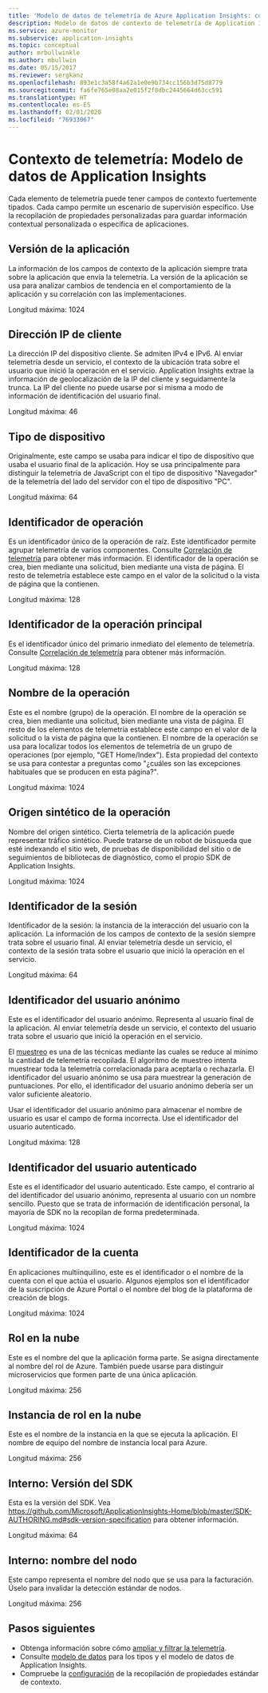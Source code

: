 ```yaml
---
title: 'Modelo de datos de telemetría de Azure Application Insights: contexto de telemetría | Microsoft Docs'
description: Modelo de datos de contexto de telemetría de Application Insights
ms.service: azure-monitor
ms.subservice: application-insights
ms.topic: conceptual
author: mrbullwinkle
ms.author: mbullwin
ms.date: 05/15/2017
ms.reviewer: sergkanz
ms.openlocfilehash: 893e1c3a58f4a62a1e0e9b734cc156b3d75d8779
ms.sourcegitcommit: fa6fe765e08aa2e015f2f8dbc2445664d63cc591
ms.translationtype: HT
ms.contentlocale: es-ES
ms.lasthandoff: 02/01/2020
ms.locfileid: "76933067"
---
```

# <a name="telemetry-context-application-insights-data-model"></a>Contexto de telemetría: Modelo de datos de Application Insights

Cada elemento de telemetría puede tener campos de contexto fuertemente tipados. Cada campo permite un escenario de supervisión específico. Use la recopilación de propiedades personalizadas para guardar información contextual personalizada o específica de aplicaciones.


## <a name="application-version"></a>Versión de la aplicación

La información de los campos de contexto de la aplicación siempre trata sobre la aplicación que envía la telemetría. La versión de la aplicación se usa para analizar cambios de tendencia en el comportamiento de la aplicación y su correlación con las implementaciones.

Longitud máxima: 1024


## <a name="client-ip-address"></a>Dirección IP de cliente

La dirección IP del dispositivo cliente. Se admiten IPv4 e IPv6. Al enviar telemetría desde un servicio, el contexto de la ubicación trata sobre el usuario que inició la operación en el servicio. Application Insights extrae la información de geolocalización de la IP del cliente y seguidamente la trunca. La IP del cliente no puede usarse por sí misma a modo de información de identificación del usuario final. 

Longitud máxima: 46


## <a name="device-type"></a>Tipo de dispositivo

Originalmente, este campo se usaba para indicar el tipo de dispositivo que usaba el usuario final de la aplicación. Hoy se usa principalmente para distinguir la telemetría de JavaScript con el tipo de dispositivo "Navegador" de la telemetría del lado del servidor con el tipo de dispositivo "PC".

Longitud máxima: 64


## <a name="operation-id"></a>Identificador de operación

Es un identificador único de la operación de raíz. Este identificador permite agrupar telemetría de varios componentes. Consulte [Correlación de telemetría](../../azure-monitor/app/correlation.md) para obtener más información. El identificador de la operación se crea, bien mediante una solicitud, bien mediante una vista de página. El resto de telemetría establece este campo en el valor de la solicitud o la vista de página que la contienen. 

Longitud máxima: 128


## <a name="parent-operation-id"></a>Identificador de la operación principal

Es el identificador único del primario inmediato del elemento de telemetría. Consulte [Correlación de telemetría](../../azure-monitor/app/correlation.md) para obtener más información.

Longitud máxima: 128


## <a name="operation-name"></a>Nombre de la operación

Este es el nombre (grupo) de la operación. El nombre de la operación se crea, bien mediante una solicitud, bien mediante una vista de página. El resto de los elementos de telemetría establece este campo en el valor de la solicitud o la vista de página que la contienen. El nombre de la operación se usa para localizar todos los elementos de telemetría de un grupo de operaciones (por ejemplo, "GET Home/Index"). Esta propiedad del contexto se usa para contestar a preguntas como "¿cuáles son las excepciones habituales que se producen en esta página?".

Longitud máxima: 1024


## <a name="synthetic-source-of-the-operation"></a>Origen sintético de la operación

Nombre del origen sintético. Cierta telemetría de la aplicación puede representar tráfico sintético. Puede tratarse de un robot de búsqueda que esté indexando el sitio web, de pruebas de disponibilidad del sitio o de seguimientos de bibliotecas de diagnóstico, como el propio SDK de Application Insights.

Longitud máxima: 1024


## <a name="session-id"></a>Identificador de la sesión

Identificador de la sesión: la instancia de la interacción del usuario con la aplicación. La información de los campos de contexto de la sesión siempre trata sobre el usuario final. Al enviar telemetría desde un servicio, el contexto de la sesión trata sobre el usuario que inició la operación en el servicio.

Longitud máxima: 64


## <a name="anonymous-user-id"></a>Identificador del usuario anónimo

Este es el identificador del usuario anónimo. Representa al usuario final de la aplicación. Al enviar telemetría desde un servicio, el contexto del usuario trata sobre el usuario que inició la operación en el servicio.

El [muestreo](../../azure-monitor/app/sampling.md) es una de las técnicas mediante las cuales se reduce al mínimo la cantidad de telemetría recopilada. El algoritmo de muestreo intenta muestrear toda la telemetría correlacionada para aceptarla o rechazarla. El identificador del usuario anónimo se usa para muestrear la generación de puntuaciones. Por ello, el identificador del usuario anónimo debería ser un valor suficiente aleatorio. 

Usar el identificador del usuario anónimo para almacenar el nombre de usuario es usar el campo de forma incorrecta. Use el identificador del usuario autenticado.

Longitud máxima: 128


## <a name="authenticated-user-id"></a>Identificador del usuario autenticado

Este es el identificador del usuario autenticado. Este campo, el contrario al del identificador del usuario anónimo, representa al usuario con un nombre sencillo. Puesto que se trata de información de identificación personal, la mayoría de SDK no la recopilan de forma predeterminada.

Longitud máxima: 1024


## <a name="account-id"></a>Identificador de la cuenta

En aplicaciones multiinquilino, este es el identificador o el nombre de la cuenta con el que actúa el usuario. Algunos ejemplos son el identificador de la suscripción de Azure Portal o el nombre del blog de la plataforma de creación de blogs.

Longitud máxima: 1024


## <a name="cloud-role"></a>Rol en la nube

Este es el nombre del que la aplicación forma parte. Se asigna directamente al nombre del rol de Azure. También puede usarse para distinguir microservicios que formen parte de una única aplicación.

Longitud máxima: 256


## <a name="cloud-role-instance"></a>Instancia de rol en la nube

Este es el nombre de la instancia en la que se ejecuta la aplicación. El nombre de equipo del nombre de instancia local para Azure.

Longitud máxima: 256


## <a name="internal-sdk-version"></a>Interno: Versión del SDK

Esta es la versión del SDK. Vea https://github.com/Microsoft/ApplicationInsights-Home/blob/master/SDK-AUTHORING.md#sdk-version-specification para obtener información.

Longitud máxima: 64


## <a name="internal-node-name"></a>Interno: nombre del nodo

Este campo representa el nombre del nodo que se usa para la facturación. Úselo para invalidar la detección estándar de nodos.

Longitud máxima: 256


## <a name="next-steps"></a>Pasos siguientes

- Obtenga información sobre cómo [ampliar y filtrar la telemetría](../../azure-monitor/app/api-filtering-sampling.md).
- Consulte [modelo de datos](data-model.md) para los tipos y el modelo de datos de Application Insights.
- Compruebe la [configuración](../../azure-monitor/app/configuration-with-applicationinsights-config.md#telemetry-initializers-aspnet) de la recopilación de propiedades estándar de contexto.

